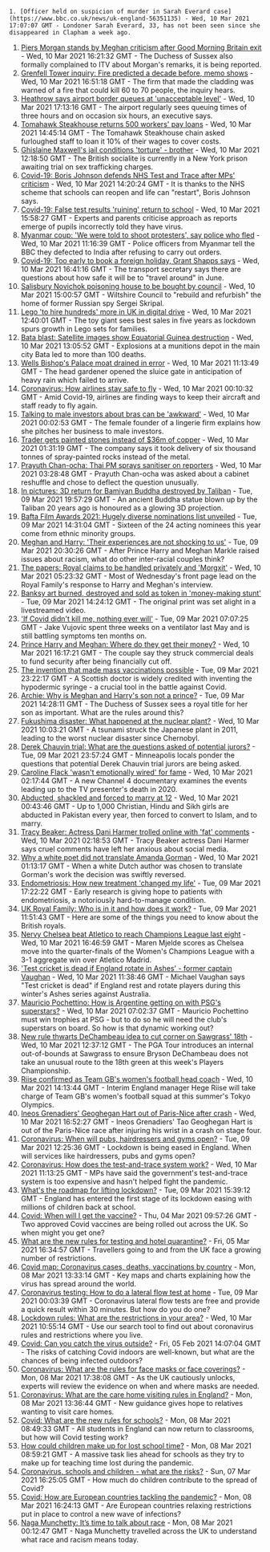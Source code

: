 
    1. [Officer held on suspicion of murder in Sarah Everard case](https://www.bbc.co.uk/news/uk-england-56351135) - Wed, 10 Mar 2021 17:07:07 GMT - Londoner Sarah Everard, 33, has not been seen since she disappeared in Clapham a week ago.
1. [Piers Morgan stands by Meghan criticism after Good Morning Britain exit](https://www.bbc.co.uk/news/entertainment-arts-56343768) - Wed, 10 Mar 2021 16:21:32 GMT - The Duchess of Sussex also formally complained to ITV about Morgan's remarks, it is being reported.
1. [Grenfell Tower inquiry: Fire predicted a decade before, memo shows](https://www.bbc.co.uk/news/uk-56350123) - Wed, 10 Mar 2021 16:51:18 GMT - The firm that made the cladding was warned of a fire that could kill 60 to 70 people, the inquiry hears.
1. [Heathrow says airport border queues at 'unacceptable level'](https://www.bbc.co.uk/news/business-56344287) - Wed, 10 Mar 2021 17:13:16 GMT - The airport regularly sees queuing times of three hours and on occasion six hours, an executive says.
1. [Tomahawk Steakhouse returns 500 workers' pay loans](https://www.bbc.co.uk/news/uk-england-56348389) - Wed, 10 Mar 2021 14:45:14 GMT - The Tomahawk Steakhouse chain asked furloughed staff to loan it 10% of their wages to cover costs.
1. [Ghislaine Maxwell's jail conditions 'torture' - brother](https://www.bbc.co.uk/news/world-us-canada-56344553) - Wed, 10 Mar 2021 12:18:50 GMT - The British socialite is currently in a New York prison awaiting trial on sex trafficking charges.
1. [Covid-19: Boris Johnson defends NHS Test and Trace after MPs' criticism](https://www.bbc.co.uk/news/uk-56348558) - Wed, 10 Mar 2021 14:20:24 GMT - It is thanks to the NHS scheme that schools can reopen and life can "restart", Boris Johnson says.
1. [Covid-19: False test results 'ruining' return to school](https://www.bbc.co.uk/news/health-56349116) - Wed, 10 Mar 2021 15:58:27 GMT - Experts and parents criticise approach as reports emerge of pupils incorrectly told they have virus.
1. [Myanmar coup: 'We were told to shoot protesters', say police who fled](https://www.bbc.co.uk/news/world-asia-56343982) - Wed, 10 Mar 2021 11:16:39 GMT - Police officers from Myanmar tell the BBC they defected to India after refusing to carry out orders.
1. [Covid-19: Too early to book a foreign holiday, Grant Shapps says](https://www.bbc.co.uk/news/uk-56346071) - Wed, 10 Mar 2021 16:41:16 GMT - The transport secretary says there are questions about how safe it will be to "travel around" in June.
1. [Salisbury Novichok poisoning house to be bought by council](https://www.bbc.co.uk/news/uk-england-wiltshire-56348092) - Wed, 10 Mar 2021 15:00:57 GMT - Wiltshire Council to "rebuild and refurbish" the home of former Russian spy Sergei Skripal.
1. [Lego 'to hire hundreds' more in UK in digital drive](https://www.bbc.co.uk/news/business-56344283) - Wed, 10 Mar 2021 12:40:01 GMT - The toy giant sees best sales in five years as lockdown spurs growth in Lego sets for families.
1. [Bata blast: Satellite images show Equatorial Guinea destruction](https://www.bbc.co.uk/news/world-africa-56337856) - Wed, 10 Mar 2021 13:05:52 GMT - Explosions at a munitions depot in the main city Bata led to more than 100 deaths.
1. [Wells Bishop's Palace moat drained in error](https://www.bbc.co.uk/news/uk-england-somerset-56345521) - Wed, 10 Mar 2021 11:13:49 GMT - The head gardener opened the sluice gate in anticipation of heavy rain which failed to arrive.
1. [Coronavirus: How airlines stay safe to fly](https://www.bbc.co.uk/news/business-56335125) - Wed, 10 Mar 2021 00:10:32 GMT - Amid Covid-19, airlines are finding ways to keep their aircraft and staff ready to fly again.
1. [Talking to male investors about bras can be 'awkward'](https://www.bbc.co.uk/news/business-56294680) - Wed, 10 Mar 2021 00:02:53 GMT - The female founder of a lingerie firm explains how she pitches her business to male investors.
1. [Trader gets painted stones instead of $36m of copper](https://www.bbc.co.uk/news/business-56330378) - Wed, 10 Mar 2021 01:31:19 GMT - The company says it took delivery of six thousand tonnes of spray-painted rocks instead of the metal.
1. [Prayuth Chan-ocha: Thai PM sprays sanitiser on reporters](https://www.bbc.co.uk/news/world-asia-56342860) - Wed, 10 Mar 2021 03:28:48 GMT - Prayuth Chan-ocha was asked about a cabinet reshuffle and chose to deflect the question unusually.
1. [In pictures: 3D return for Bamiyan Buddha destroyed by Taliban](https://www.bbc.co.uk/news/world-asia-56337042) - Tue, 09 Mar 2021 19:57:29 GMT - An ancient Buddha statue blown up by the Taliban 20 years ago is honoured as a glowing 3D projection.
1. [Bafta Film Awards 2021: Hugely diverse nominations list unveiled](https://www.bbc.co.uk/news/entertainment-arts-56319617) - Tue, 09 Mar 2021 14:31:04 GMT - Sixteen of the 24 acting nominees this year come from ethnic minority groups.
1. [Meghan and Harry: 'Their experiences are not shocking to us'](https://www.bbc.co.uk/news/uk-56338476) - Tue, 09 Mar 2021 20:30:26 GMT - After Prince Harry and Meghan Markle raised issues about racism, what do other inter-racial couples think?
1. [The papers: Royal claims to be handled privately and 'Morgxit'](https://www.bbc.co.uk/news/blogs-the-papers-56341771) - Wed, 10 Mar 2021 05:23:32 GMT - Most of Wednesday's front page lead on the Royal Family's response to Harry and Meghan's interview.
1. [Banksy art burned, destroyed and sold as token in 'money-making stunt'](https://www.bbc.co.uk/news/technology-56335948) - Tue, 09 Mar 2021 14:24:12 GMT - The original print was set alight in a livestreamed video.
1. ['If Covid didn't kill me, nothing ever will'](https://www.bbc.co.uk/news/health-56324826) - Tue, 09 Mar 2021 07:07:25 GMT - Jake Vujovic spent three weeks on a ventilator last May and is still battling symptoms ten months on.
1. [Prince Harry and Meghan: Where do they get their money?](https://www.bbc.co.uk/news/explainers-51047186) - Wed, 10 Mar 2021 16:17:21 GMT - The couple say they struck commercial deals to fund security after being financially cut off.
1. [The invention that made mass vaccinations possible](https://www.bbc.co.uk/news/uk-scotland-55676034) - Tue, 09 Mar 2021 23:22:17 GMT - A Scottish doctor is widely credited with inventing the hypodermic syringe - a crucial tool in the battle against Covid.
1. [Archie: Why is Meghan and Harry's son not a prince?](https://www.bbc.co.uk/news/uk-56325934) - Tue, 09 Mar 2021 14:28:11 GMT - The Duchess of Sussex sees a royal title for her son as important. What are the rules around this?
1. [Fukushima disaster: What happened at the nuclear plant?](https://www.bbc.co.uk/news/world-asia-56252695) - Wed, 10 Mar 2021 10:03:21 GMT - A tsunami struck the Japanese plant in 2011, leading to the worst nuclear disaster since Chernobyl.
1. [Derek Chauvin trial: What are the questions asked of potential jurors?](https://www.bbc.co.uk/news/world-us-canada-56324045) - Tue, 09 Mar 2021 23:57:24 GMT - Minneapolis locals ponder the questions that potential Derek Chauvin trial jurors are being asked.
1. [Caroline Flack 'wasn't emotionally wired' for fame](https://www.bbc.co.uk/news/entertainment-arts-56232989) - Wed, 10 Mar 2021 02:17:44 GMT - A new Channel 4 documentary examines the events leading up to the TV presenter's death in 2020.
1. [Abducted, shackled and forced to marry at 12](https://www.bbc.co.uk/news/stories-56337182) - Wed, 10 Mar 2021 00:43:46 GMT - Up to 1,000 Christian, Hindu and Sikh girls are abducted in Pakistan every year, then forced to convert to Islam, and to marry.
1. [Tracy Beaker: Actress Dani Harmer trolled online with 'fat' comments](https://www.bbc.co.uk/news/newsbeat-56271599) - Wed, 10 Mar 2021 02:18:53 GMT - Tracy Beaker actress Dani Harmer says cruel comments have left her anxious about social media.
1. [Why a white poet did not translate Amanda Gorman](https://www.bbc.co.uk/news/world-europe-56334369) - Wed, 10 Mar 2021 01:13:17 GMT - When a white Dutch author was chosen to translate Gorman's work the decision was swiftly reversed.
1. [Endometriosis: How new treatment 'changed my life'](https://www.bbc.co.uk/news/health-56245521) - Tue, 09 Mar 2021 17:22:22 GMT - Early research is giving hope to patients with endometriosis, a notoriously hard-to-manage condition.
1. [UK Royal Family: Who is in it and how does it work?](https://www.bbc.co.uk/news/uk-56201331) - Tue, 09 Mar 2021 11:51:43 GMT - Here are some of the things you need to know about the British royals.
1. [Nervy Chelsea beat Atletico to reach Champions League last eight](https://www.bbc.co.uk/sport/football/56266225) - Wed, 10 Mar 2021 16:46:59 GMT - Maren Mjelde scores as Chelsea move into the quarter-finals of the Women's Champions League with a 3-1 aggregate win over Atletico Madrid.
1. ['Test cricket is dead if England rotate in Ashes' - former captain Vaughan](https://www.bbc.co.uk/sport/cricket/56334095) - Wed, 10 Mar 2021 11:38:46 GMT - Michael Vaughan says "Test cricket is dead" if England rest and rotate players during this winter's Ashes series against Australia.
1. [Mauricio Pochettino: How is Argentine getting on with PSG's superstars?](https://www.bbc.co.uk/sport/football/56291708) - Wed, 10 Mar 2021 07:02:37 GMT - Mauricio Pochettino must win trophies at PSG - but to do so he will need the club's superstars on board. So how is that dynamic working out?
1. [New rule thwarts DeChambeau idea to cut corner on Sawgrass' 18th](https://www.bbc.co.uk/sport/golf/56346461) - Wed, 10 Mar 2021 12:37:12 GMT - The PGA Tour introduces an internal out-of-bounds at Sawgrass to ensure Bryson DeChambeau does not take an unusual route to the 18th green at this week's Players Championship.
1. [Riise confirmed as Team GB's women's football head coach](https://www.bbc.co.uk/sport/football/56347091) - Wed, 10 Mar 2021 14:13:44 GMT - Interim England manager Hege Riise will take charge of Team GB's women's football squad at this summer's Tokyo Olympics.
1. [Ineos Grenadiers' Geoghegan Hart out of Paris-Nice after crash](https://www.bbc.co.uk/sport/cycling/56349717) - Wed, 10 Mar 2021 16:52:27 GMT - Ineos Grenadiers' Tao Geoghegan Hart is out of the Paris-Nice race after injuring his wrist in a crash on stage four.
1. [Coronavirus: When will pubs, hairdressers and gyms open?](https://www.bbc.co.uk/news/explainers-53349989) - Tue, 09 Mar 2021 12:25:36 GMT - Lockdown is being eased in England. When will services like hairdressers, pubs and gyms open?
1. [Coronavirus: How does the test-and-trace system work?](https://www.bbc.co.uk/news/explainers-52442754) - Wed, 10 Mar 2021 11:13:25 GMT - MPs have said the government's test-and-trace system is too expensive and hasn't helped fight the pandemic.
1. [What's the roadmap for lifting lockdown?](https://www.bbc.co.uk/news/explainers-52530518) - Tue, 09 Mar 2021 15:39:12 GMT - England has entered the first stage of its lockdown easing with millions of children back at school.
1. [Covid: When will I get the vaccine?](https://www.bbc.co.uk/news/health-55045639) - Thu, 04 Mar 2021 09:57:26 GMT - Two approved Covid vaccines are being rolled out across the UK. So when might you get one?
1. [What are the new rules for testing and hotel quarantine?](https://www.bbc.co.uk/news/explainers-52544307) - Fri, 05 Mar 2021 16:34:57 GMT - Travellers going to and from the UK face a growing number of restrictions.
1. [Covid map: Coronavirus cases, deaths, vaccinations by country](https://www.bbc.co.uk/news/world-51235105) - Mon, 08 Mar 2021 13:33:14 GMT - Key maps and charts explaining how the virus has spread around the world.
1. [Coronavirus testing: How to do a lateral flow test at home](https://www.bbc.co.uk/news/health-56326456) - Tue, 09 Mar 2021 00:03:39 GMT - Coronavirus lateral flow tests are free and provide a quick result within 30 minutes. But how do you do one?
1. [Lockdown rules: What are the restrictions in your area?](https://www.bbc.co.uk/news/uk-54373904) - Wed, 10 Mar 2021 10:55:14 GMT - Use our search tool to find out about coronavirus rules and restrictions where you live.
1. [Covid: Can you catch the virus outside?](https://www.bbc.co.uk/news/explainers-55680305) - Fri, 05 Feb 2021 14:07:04 GMT - The risks of catching Covid indoors are well-known, but what are the chances of being infected outdoors?
1. [Coronavirus: What are the rules for face masks or face coverings?](https://www.bbc.co.uk/news/health-51205344) - Mon, 08 Mar 2021 17:38:08 GMT - As the UK cautiously unlocks, experts will review the evidence on when and where masks are needed.
1. [Coronavirus: What are the care home visiting rules in England?](https://www.bbc.co.uk/news/explainers-53503712) - Mon, 08 Mar 2021 13:36:44 GMT - New guidance gives hope to relatives wanting to visit care homes.
1. [Covid: What are the new rules for schools?](https://www.bbc.co.uk/news/education-51643556) - Mon, 08 Mar 2021 08:49:33 GMT - All students in England can now return to classrooms, but how will Covid testing work?
1. [How could children make up for lost school time?](https://www.bbc.co.uk/news/explainers-55938837) - Mon, 08 Mar 2021 08:59:21 GMT - A massive task lies ahead for schools as they try to make up for teaching time lost during the pandemic.
1. [Coronavirus, schools and children - what are the risks?](https://www.bbc.co.uk/news/health-52003804) - Sun, 07 Mar 2021 16:25:05 GMT - How much do children contribute to the spread of Covid?
1. [Covid: How are European countries tackling the pandemic?](https://www.bbc.co.uk/news/explainers-53640249) - Mon, 08 Mar 2021 16:24:13 GMT - Are European countries relaxing restrictions put in place to control a new wave of infections?
1. [Naga Munchetty: It’s time to talk about race](https://www.bbc.co.uk/news/stories-56253480) - Mon, 08 Mar 2021 00:12:47 GMT - Naga Munchetty travelled across the UK to understand what race and racism means today.

